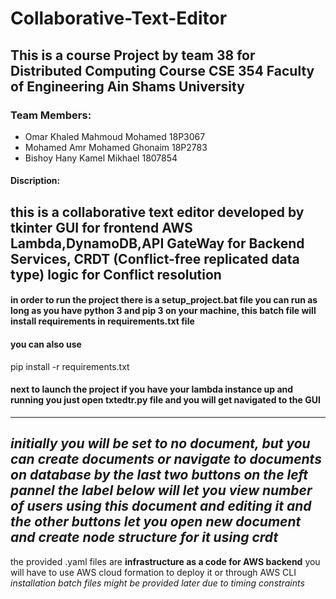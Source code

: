 # Collaborative-Text-Editor
## This is a course Project by team 38 for Distributed Computing Course CSE 354 Faculty of Engineering Ain Shams University
### Team Members:
* Omar Khaled Mahmoud Mohamed	18P3067
* Mohamed Amr Mohamed Ghonaim	18P2783
* Bishoy Hany Kamel Mikhael	1807854
#### Discription:
this is a collaborative text editor developed by tkinter GUI for frontend  AWS Lambda,DynamoDB,API GateWay for Backend Services, CRDT (Conflict-free replicated data type)
logic for Conflict resolution 
---------------------------------------
#### in order to run the project there is a setup_project.bat file you can run as long as you have python 3 and pip 3 on your machine, this batch file will install requirements in requirements.txt file
#### you can also use 
pip install -r requirements.txt
#### next to launch the project if you have your lambda instance up and running you just open txtedtr.py file and you will get navigated to the GUI
---------------------------------------
*initially you will be set to no document, but you can create documents or navigate to documents on database by the last two buttons on the left pannel*
*the label below will let you view number of users using this document and editing it and the other buttons let you open new document and create node structure for it using crdt*
---------------------------------------
the provided .yaml files are **infrastructure as a code for AWS backend** you will have to use AWS cloud formation to deploy it or through AWS CLI
*installation batch files might be provided later due to timing constraints*
